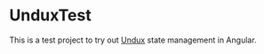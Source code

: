 # UnduxTest

This is a test project to try out [Undux](https://github.com/bcherny/undux) state management in Angular.
